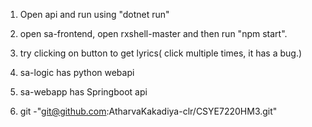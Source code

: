 1. Open api and run using "dotnet run"
2. open sa-frontend, open rxshell-master and then run "npm start".
3. try clicking on button to get lyrics( click multiple times, it has a bug.)

4. sa-logic has python webapi
5. sa-webapp has Springboot api

6. git -"git@github.com:AtharvaKakadiya-clr/CSYE7220HM3.git"
